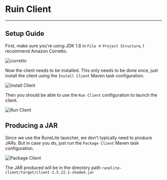 # Ruin Client

---

## Setup Guide

First, make sure you're using JDK 1.8 in `File` _->_ `Project Structure`, I recommend Amazon Corretto.

![corretto](https://i.imgur.com/qLpVKYe.png)

Now the client needs to be installed. This only needs to be done once, just install the client using
the `Install Client` Maven task configuration.

![Install Client](https://i.imgur.com/rAdbx8q.png)

Then you should be able to use the `Run Client` configuration to launch the client.

![Run Client](https://i.imgur.com/MfoPI4i.png)

## Producing a JAR

Since we use the RuneLite launcher, we don't typically need to produce JARs. But in case you do, just run
the `Package Client` Maven task configuration.

![Package Client](https://i.imgur.com/KUfa1Ap.png)

The JAR produced will be in the directory path `runelite-client/target/client-1.5.22.1-shaded.jar`